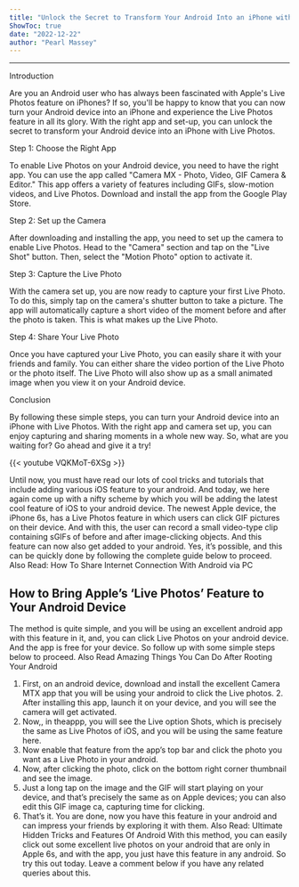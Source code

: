 ```yaml
---
title: "Unlock the Secret to Transform Your Android Into an iPhone with Live Photos - All Revealed Here!"
ShowToc: true 
date: "2022-12-22"
author: "Pearl Massey"
---
```

*****
Introduction

Are you an Android user who has always been fascinated with Apple's Live Photos feature on iPhones? If so, you'll be happy to know that you can now turn your Android device into an iPhone and experience the Live Photos feature in all its glory. With the right app and set-up, you can unlock the secret to transform your Android device into an iPhone with Live Photos.

Step 1: Choose the Right App

To enable Live Photos on your Android device, you need to have the right app. You can use the app called "Camera MX - Photo, Video, GIF Camera & Editor." This app offers a variety of features including GIFs, slow-motion videos, and Live Photos. Download and install the app from the Google Play Store.

Step 2: Set up the Camera

After downloading and installing the app, you need to set up the camera to enable Live Photos. Head to the "Camera" section and tap on the "Live Shot" button. Then, select the "Motion Photo" option to activate it.

Step 3: Capture the Live Photo

With the camera set up, you are now ready to capture your first Live Photo. To do this, simply tap on the camera's shutter button to take a picture. The app will automatically capture a short video of the moment before and after the photo is taken. This is what makes up the Live Photo.

Step 4: Share Your Live Photo

Once you have captured your Live Photo, you can easily share it with your friends and family. You can either share the video portion of the Live Photo or the photo itself. The Live Photo will also show up as a small animated image when you view it on your Android device.

Conclusion

By following these simple steps, you can turn your Android device into an iPhone with Live Photos. With the right app and camera set up, you can enjoy capturing and sharing moments in a whole new way. So, what are you waiting for? Go ahead and give it a try!

{{< youtube VQKMoT-6XSg >}} 



Until now, you must have read our lots of cool tricks and tutorials that include adding various iOS feature to your android. And today, we here again come up with a nifty scheme by which you will be adding the latest cool feature of iOS to your android device. The newest Apple device, the iPhone 6s, has a Live Photos feature in which users can click GIF pictures on their device. And with this, the user can record a small video-type clip containing sGIFs of before and after image-clicking objects. And this feature can now also get added to your android. Yes, it’s possible, and this can be quickly done by following the complete guide below to proceed.
Also Read: How To Share Internet Connection With Android via PC

 
## How to Bring Apple’s ‘Live Photos’ Feature to Your Android Device


The method is quite simple, and you will be using an excellent android app with this feature in it, and, you can click Live Photos on your android device. And the app is free for your device. So follow up with some simple steps below to proceed.
Also Read Amazing Things You Can Do After Rooting Your Android
1. First, on an android device, download and install the excellent Camera MTX app that you will be using your android to click the Live photos.
2.  After installing this app, launch it on your device, and you will see the camera will get activated.
3. Now,, in theappp, you will see the Live option Shots, which is precisely the same as Live Photos of iOS, and you will be using the same feature here.
4. Now enable that feature from the app’s top bar and click the photo you want as a Live Photo in your android.
5. Now, after clicking the photo, click on the bottom right corner thumbnail and see the image.
6. Just a long tap on the image and the GIF will start playing on your device, and that’s precisely the same as on Apple devices; you can also edit this GIF image ca, capturing time for clicking.
7. That’s it. You are done, now you have this feature in your android and can impress your friends by exploring it with them.
Also Read: Ultimate Hidden Tricks and Features Of Android
With this method, you can easily click out some excellent live photos on your android that are only in Apple 6s, and with the app, you just have this feature in any android. So try this out today. Leave a comment below if you have any related queries about this.




